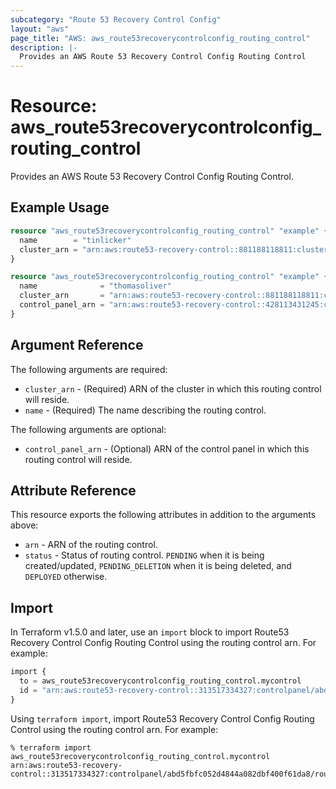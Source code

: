 ```yaml
---
subcategory: "Route 53 Recovery Control Config"
layout: "aws"
page_title: "AWS: aws_route53recoverycontrolconfig_routing_control"
description: |-
  Provides an AWS Route 53 Recovery Control Config Routing Control
---
```


# Resource: aws_route53recoverycontrolconfig_routing_control

Provides an AWS Route 53 Recovery Control Config Routing Control.

## Example Usage

```terraform
resource "aws_route53recoverycontrolconfig_routing_control" "example" {
  name        = "tinlicker"
  cluster_arn = "arn:aws:route53-recovery-control::881188118811:cluster/8d47920e-d789-437d-803a-2dcc4b204393"
}
```

```terraform
resource "aws_route53recoverycontrolconfig_routing_control" "example" {
  name              = "thomasoliver"
  cluster_arn       = "arn:aws:route53-recovery-control::881188118811:cluster/8d47920e-d789-437d-803a-2dcc4b204393"
  control_panel_arn = "arn:aws:route53-recovery-control::428113431245:controlpanel/abd5fbfc052d4844a082dbf400f61da8"
}
```

## Argument Reference

The following arguments are required:

* `cluster_arn` - (Required) ARN of the cluster in which this routing control will reside.
* `name` - (Required) The name describing the routing control.

The following arguments are optional:

* `control_panel_arn` - (Optional) ARN of the control panel in which this routing control will reside.

## Attribute Reference

This resource exports the following attributes in addition to the arguments above:

* `arn` - ARN of the routing control.
* `status` - Status of routing control. `PENDING` when it is being created/updated, `PENDING_DELETION` when it is being deleted, and `DEPLOYED` otherwise.

## Import

In Terraform v1.5.0 and later, use an `import` block to import Route53 Recovery Control Config Routing Control using the routing control arn. For example:

```terraform
import {
  to = aws_route53recoverycontrolconfig_routing_control.mycontrol
  id = "arn:aws:route53-recovery-control::313517334327:controlpanel/abd5fbfc052d4844a082dbf400f61da8/routingcontrol/d5d90e587870494b"
}
```

Using `terraform import`, import Route53 Recovery Control Config Routing Control using the routing control arn. For example:

```console
% terraform import aws_route53recoverycontrolconfig_routing_control.mycontrol arn:aws:route53-recovery-control::313517334327:controlpanel/abd5fbfc052d4844a082dbf400f61da8/routingcontrol/d5d90e587870494b
```
